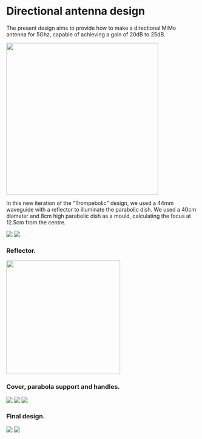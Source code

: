 <!--
SPDX-FileCopyrightText: 2023 Tecnología de Raíz <tecnologiaderaiz@disroot.org>

SPDX-License-Identifier: CC-BY-NC-4.0
-->

# Directional antenna design

The present design aims to provide how to make a directional MiMo antenna for 5Ghz, capable of achieving a gain of 20dB to 25dB.

<img src="https://i.imgur.com/ubGm5SP.png" height="400">



In this new iteration of the "Trompebolic" design, we used a 44mm waveguide with a reflector to illuminate the parabolic dish.
We used a 40cm diameter and 8cm high parabolic dish as a mould, calculating the focus at 12.5cm from the centre.


![](https://i.imgur.com/O40ktXq.png)
![](https://i.imgur.com/r7B7nDr.png)



### Reflector.

<img src="https://i.imgur.com/sjcB1Ct.png" height="300">


### Cover, parabola support and handles.

![](https://i.imgur.com/uCBFa1C.png)
![](https://i.imgur.com/I7ZMRJ2.png)
![](https://i.imgur.com/ivvFrU9.png)
>


### Final design.

![](https://i.imgur.com/H1Ysg9e.png)
![](https://i.imgur.com/i42kOdD.png)

